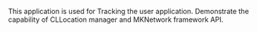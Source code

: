 This application is used for Tracking the user application. Demonstrate the capability of CLLocation manager and MKNetwork framework  API.